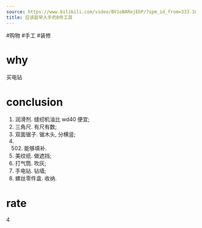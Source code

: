 ```yaml
---
source: https://www.bilibili.com/video/BV1oBARejEbP/?spm_id_from=333.1007.top_right_bar_window_default_collection.content.click&vd_source=549bde2564979641a5f0adbcfa529b0a
title: 应该趁早入手的8件工具
---
```


#购物 #手工 #装修
# why
买电钻
# conclusion
1. 润滑剂. 缝纫机油比 wd40 便宜;
2. 三角尺. 有尺有数;
3. 双面锯子. 锯木头, 分横竖;
4. 502. 能够填补.
5. 美纹纸. 做遮挡;
6. 打气筒. 吹灰;
7. 手电钻. 钻墙;
8. 螺丝零件盒. 收纳.

# rate
4
